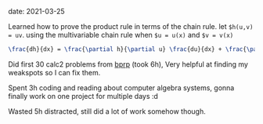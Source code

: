 date: 2021-03-25



Learned how to prove the product rule in terms of the chain rule. let `$h(u,v) = uv`. using the multivariable chain rule when `$u = u(x)` and `$v = v(x)`
```tex
\frac{dh}{dx} = \frac{\partial h}{\partial u} \frac{du}{dx} + \frac{\partial h}{\partial v} \frac{dv}{dx} = vu' + uv'

```

Did first 30 calc2 problems from [bprp](https://youtu.be/Kwyk_mteyNc) (took 6h),
Very helpful at finding my weakspots so I can fix them.

Spent 3h coding and reading about computer algebra systems, gonna finally work on one project for multiple days :d

Wasted 5h distracted, still did a lot of work somehow though.
